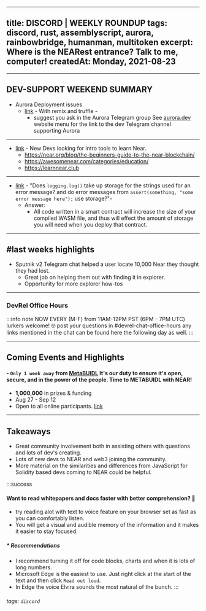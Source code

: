 <!-- # DISCORD | WEEKLY ROUNDUP 2021-08-15 -> 2021-08-22 -->

---
title: DISCORD | WEEKLY ROUNDUP
tags: discord, rust, assemblyscript, aurora, rainbowbridge, humanman, multitoken
excerpt: Where is the NEARest entrance? Talk to me, computer!
createdAt: Monday, 2021-08-23
--- 
***

## DEV-SUPPORT WEEKEND SUMMARY 
- Aurora Deployment issues
    -  [link](discord://discordapp.com/channels/490367152054992913/542945453533036544/878584137483710474) - With remix and truffle -
        - suggest you ask in the Aurora Telegram group
            See [aurora.dev](https://aurora.dev) website menu for the link to the dev Telegram channel supporting Aurora
***
-  [link](discord://discordapp.com/channels/490367152054992913/542945453533036544/878590167957512202) - New Devs looking for intro tools to learn Near.
    -  https://near.org/blog/the-beginners-guide-to-the-near-blockchain/
    - https://awesomenear.com/categories/education/
    - https://learnnear.club
***
 
 -   [link](discord://discordapp.com/channels/490367152054992913/542945453533036544/879047697498255452) - "Does `logging.log()` take up storage for the strings used for an error message? and do error messages from `assert(something, "some error message here");` use storage?"-
        - Answer: 
            - All code written in a smart contract will increase the size of your compiled WASM file, and thus will effect the amount of storage you will need when you deploy that contract.
***

## \#last weeks highlights

- Sputnik v2 Telegram chat helped a user locate 10,000 Near they thought they had lost. 
    - Great job on helping them out with finding it in explorer.
    - Opportunity for more explorer how-tos


***
### DevRel Office Hours

:::info note
NOW EVERY (M-F) from 11AM-12PM PST (6PM - 7PM UTC)
lurkers welcome! :nerd_face:
post your questions in #devrel-chat-office-hours
any links mentioned in the chat can be found here the following day as well.
:::



***
## Coming Events and Highlights


#### - `Only 1 week away` from [MetaBUIDL](https://metabuidl.splashthat.com/edu) It's our duty to ensure it's open, secure, and in the power of the people. Time to METABUIDL with NEAR!
 - **1,000,000** in prizes & funding
 - Aug 27 - Sep 12
 - Open to all online participants. [link](https://metabuidl.splashthat.com/edu)

***  

## Takeaways
- Great community involvement both in assisting others with questions and lots of dev's creating.
- Lots of new devs to NEAR and web3 joining the community.
- More material on the similarities and differences from JavaScript for Solidity based devs coming to NEAR could be helpful. 

:::success
#### Want to read whitepapers and docs faster with better comprehension? 🧐

- try reading alot with text to voice feature on your browser set as fast as you can comfortably listen.
- You will get a visual and audible memory of the information and it makes it easier to stay focused.

##### * Recommendations     
   - I recommend turning it off for code blocks, charts and when it is lots of long numbers.
   - Microsoft Edge is the easiest to use. Just right click at the start of the text and then click `Read out loud`. 
- In Edge the voice Elvira sounds the most natural of the bunch.
:::


###### tags: `discord`